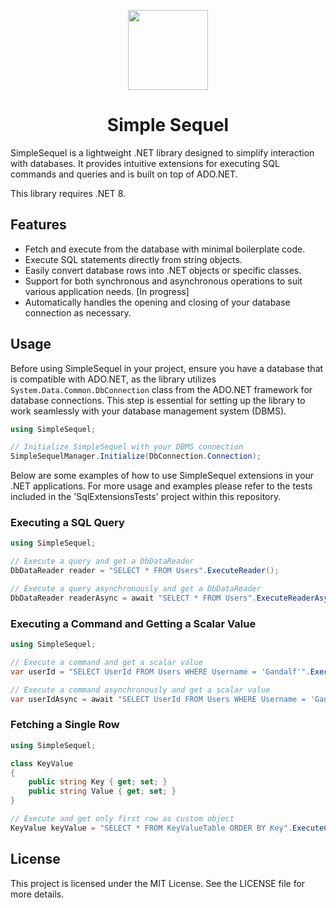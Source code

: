 <p align="center">
  <a>
    <picture>
      <source media="(prefers-color-scheme: dark)" srcset="https://github.com/PokkeYuri/SimpleSequel/assets/86960788/21096292-0d1c-4217-bce9-cb653fff301e">
      <img src="https://github.com/PokkeYuri/SimpleSequel/assets/86960788/21096292-0d1c-4217-bce9-cb653fff301e" height="128">
    </picture>
  <h1 align="center">Simple Sequel</h1>
  </a>
</p>


SimpleSequel is a lightweight .NET library designed to simplify interaction with databases. It provides intuitive extensions for executing SQL commands and queries and is built on top of ADO.NET.

This library requires .NET 8.

## Features

- Fetch and execute from the database with minimal boilerplate code.
- Execute SQL statements directly from string objects.
- Easily convert database rows into .NET objects or specific classes.
- Support for both synchronous and asynchronous operations to suit various application needs. [In progress]
- Automatically handles the opening and closing of your database connection as necessary.

<!--- 
## Installation

To use SimpleSequel in your project, install it via NuGet:

```bash
Install-Package SimpleSequel
```
-->


## Usage

Before using SimpleSequel in your project, ensure you have a database that is compatible with ADO.NET, as the library utilizes `System.Data.Common.DbConnection` class from the ADO.NET framework for database connections. This step is essential for setting up the library to work seamlessly with your database management system (DBMS).

```csharp
using SimpleSequel;

// Initialize SimpleSequel with your DBMS connection
SimpleSequelManager.Initialize(DbConnection.Connection);
``` 
Below are some examples of how to use SimpleSequel extensions in your .NET applications.
For more usage and examples please refer to the tests included in the 'SqlExtensionsTests' project within this repository.

### Executing a SQL Query
```cs
using SimpleSequel;

// Execute a query and get a DbDataReader
DbDataReader reader = "SELECT * FROM Users".ExecuteReader();

// Execute a query asynchronously and get a DbDataReader
DbDataReader readerAsync = await "SELECT * FROM Users".ExecuteReaderAsync();
```

### Executing a Command and Getting a Scalar Value
```cs
using SimpleSequel;

// Execute a command and get a scalar value
var userId = "SELECT UserId FROM Users WHERE Username = 'Gandalf'".ExecuteScalar<int>();

// Execute a command asynchronously and get a scalar value
var userIdAsync = await "SELECT UserId FROM Users WHERE Username = 'Gandalf'".ExecuteScalarAsync<int>();
```

### Fetching a Single Row
```cs
using SimpleSequel;

class KeyValue
{
    public string Key { get; set; }
    public string Value { get; set; }
}

// Execute and get only first row as custom object
KeyValue keyValue = "SELECT * FROM KeyValueTable ORDER BY Key".ExecuteClass<KeyValue>();
```

## License

This project is licensed under the MIT License. See the LICENSE file for more details.
